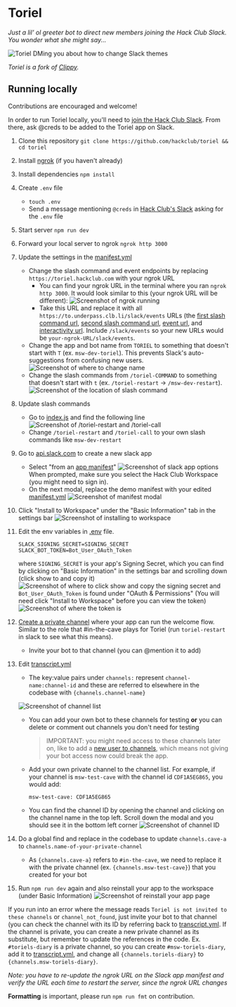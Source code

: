# Toriel

_Just a lil' ol greeter bot to direct new members joining the Hack Club Slack. You wonder what she might say..._

![Toriel DMing you about how to change Slack themes](https://cloud-nk3pf3qvy-hack-club-bot.vercel.app/2screen_shot_2022-04-07_at_11.06.08.png)

_Toriel is a fork of [Clippy](https://github.com/hackclub/clippy)._

## Running locally

Contributions are encouraged and welcome!

In order to run Toriel locally, you'll need to [join the Hack Club Slack](https://hackclub.com/slack). From there, ask @creds to be added to the Toriel app on Slack.

1. Clone this repository
   `git clone https://github.com/hackclub/toriel && cd toriel`
2. Install [ngrok](https://dashboard.ngrok.com/get-started/setup) (if you haven't already)
3. Install dependencies
   `npm install`
4. Create `.env` file
   - `touch .env`
   - Send a message mentioning `@creds` in [Hack Club's Slack](https://hackclub.com/slack/) asking for the `.env` file
5. Start server
   `npm run dev`
6. Forward your local server to ngrok
   `ngrok http 3000`
7. Update the settings in the [manifest.yml](https://github.com/hackclub/toriel/blob/main/manifest.yml)
   - Change the slash command and event endpoints by replacing `https://toriel.hackclub.com` with your ngrok URL
     - You can find your ngrok URL in the terminal where you ran `ngrok http 3000`. It would look similar to this (your ngrok URL will be different):
       ![Screenshot of ngrok running](https://cloud-mt3q3pxrm-hack-club-bot.vercel.app/0ngrok.png)
     - Take this URL and replace it with all `https://to.underpass.clb.li/slack/events` URLs (the [first slash command url](https://github.com/hackclub/toriel/blob/922eb46862a472bc36d90a45cdb804741ff60d2e/manifest.yml#L14), [second slash command url](https://github.com/hackclub/toriel/blob/922eb46862a472bc36d90a45cdb804741ff60d2e/manifest.yml#L18), [event url](https://github.com/hackclub/toriel/blob/922eb46862a472bc36d90a45cdb804741ff60d2e/manifest.yml#L39), and [interactivity url](https://github.com/hackclub/toriel/blob/922eb46862a472bc36d90a45cdb804741ff60d2e/manifest.yml#L46). Include `/slack/events` so your new URLs would be `your-ngrok-URL/slack/events`.
   - Change the app and bot name from `TORIEL` to something that doesn't start with `T` (ex. `msw-dev-toriel`). This prevents Slack's auto-suggestions from confusing new users.
     ![Screenshot of where to change name](https://cloud-mrhdyhr0u-hack-club-bot.vercel.app/0name.png)
   - Change the slash commands from `/toriel-COMMAND` to something that doesn't start with `t` (ex. `/toriel-restart` -> `/msw-dev-restart`).
     ![Screenshot of the location of slash command](https://cloud-hmei7opsz-hack-club-bot.vercel.app/0slash.png)
8. Update slash commands
   - Go to [index.js](index.js) and find the following line
     ![Screenshot of /toriel-restart and /toriel-call](https://cloud-ceuonqm0d-hack-club-bot.vercel.app/0screenshot_2022-04-18_at_10.38.26_pm.png)
   - Change `/toriel-restart` and `/toriel-call` to your own slash commands like `msw-dev-restart`
9. Go to [api.slack.com](https://api.slack.com/apps?new_app=1) to create a new slack app
   - Select "from an [app manifest](https://api.slack.com/reference/manifests)"
     ![Screenshot of slack app options](https://cloud-kqknb2w6y-hack-club-bot.vercel.app/0screenshot_2022-04-18_at_6.15.25_pm.png)
     When prompted, make sure you select the Hack Club Workspace (you might need to sign in).
   - On the next modal, replace the demo manifest with your edited [manifest.yml](manifest.yml)
     ![Screenshot of manifest modal](https://user-images.githubusercontent.com/621904/164060319-e79851ac-f29b-463e-a32b-9bc5968ce8db.png)
10. Click "Install to Workspace" under the "Basic Information" tab in the settings bar
    ![Screenshot of installing to workspace](https://user-images.githubusercontent.com/621904/164061251-2f7fc9ef-3c07-482d-83f7-86f5798d77ad.png)
11. Edit the env variables in [.env](.env) file.
    ```
    SLACK_SIGNING_SECRET=SIGNING_SECRET
    SLACK_BOT_TOKEN=Bot_User_OAuth_Token
    ```
    where `SIGNING_SECRET` is your app's Signing Secret, which you can find by clicking on "Basic Information" in the settings bar and scrolling down (click show to and copy it)
    ![Screenshot of where to click show and copy the signing secret](https://cloud-j9zzknpea-hack-club-bot.vercel.app/0screenshot_2022-04-18_at_6.49.53_pm.png)
    and `Bot_User_OAuth_Token` is found under "OAuth & Permissions" (You will need click "Install to Workspace" before you can view the token)
    ![Screenshot of where the token is](https://cloud-twxncowk1-hack-club-bot.vercel.app/0screenshot_2022-04-18_at_7.00.44_pm.png)
12. [Create a private channel](https://slack.com/help/articles/201402297-Create-a-channel) where your app can run the welcome flow. Similar to the role that #in-the-cave plays for Toriel (run `toriel-restart` in slack to see what this means).
    - Invite your bot to that channel (you can @mention it to add)
13. Edit [transcript.yml](/util/transcript.yml)

    - The key:value pairs under `channels:` represent `channel-name:channel-id` and these are referred to elsewhere in the codebase with `{channels.channel-name}`

    ![Screenshot of channel list](https://cloud-5prq93r05-hack-club-bot.vercel.app/0screenshot_2022-04-18_at_9.12.10_pm.png)

    - You can add your own bot to these channels for testing **or** you can delete or comment out channels you don't need for testing

      > IMPORTANT: you might need access to these channels later on, like to add a [new user to channels](/util/invite-user.js), which means not giving your bot access now could break the app.

    - Add your own private channel to the channel list. For example, if your channel is `msw-test-cave` with the channel id `CDF1A5EG865`, you would add:
      ```
      msw-test-cave: CDF1A5EG865
      ```
    - You can find the channel ID by opening the channel and clicking on the channel name in the top left. Scroll down the modal and you should see it in the bottom left corner
      ![Screenshot of channel ID](https://user-images.githubusercontent.com/621904/164070484-d3d4f57a-546f-4d60-b800-7c052a3bcbcf.png)

14. Do a global find and replace in the codebase to update `channels.cave-a` to `channels.name-of-your-private-channel`
    - As `{channels.cave-a}` refers to `#in-the-cave`, we need to replace it with the private channel (ex. `{channels.msw-test-cave}`) that you created for your bot
15. Run `npm run dev` again and also reinstall your app to the workspace (under Basic Information)
    ![Screenshot of reinstall your app page](https://cloud-8uduk6deq-hack-club-bot.vercel.app/0screenshot_2022-04-18_at_9.38.48_pm.png)

If you run into an error where the message reads `Toriel is not invited to these channels` or `channel_not_found`, just invite your bot to that channel (you can check the channel with its ID by referring back to [transcript.yml](/util/transcript.yml). If the channel is private, you can create a new private channel as its substitute, but remember to update the references in the code. Ex. `#toriels-diary` is a private channel, so you can create `#msw-toriels-diary`, add it to [transcript.yml](/util/transcript.yml), and change all `{channels.toriels-diary}` to `{channels.msw-toriels-diary}`.

_Note: you have to re-update the ngrok URL on the Slack app manifest and verify the URL each time to restart the server, since the ngrok URL changes_

**Formatting** is important, please run `npm run fmt` on contribution.
